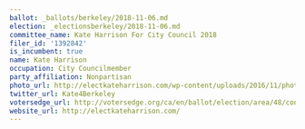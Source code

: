 ```yaml
---
ballot: _ballots/berkeley/2018-11-06.md
election: _electionsberkeley/2018-11-06.md
committee_name: Kate Harrison For City Council 2018
filer_id: '1392842'
is_incumbent: true
name: Kate Harrison
occupation: City Councilmember
party_affiliation: Nonpartisan
photo_url: http://electkateharrison.com/wp-content/uploads/2016/11/photo-27.jpg
twitter_url: Kate4Berkeley
votersedge_url: http://votersedge.org/ca/en/ballot/election/area/48/contests/contest/15984/candidate/136427election_authority_id=1
website_url: http://electkateharrison.com/
---
```

